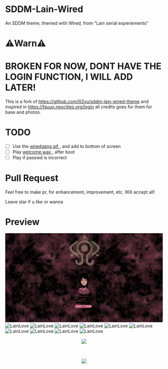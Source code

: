 # SDDM-Lain-Wired
An SDDM theme, themed with Wired, from "Lain serial experiements"
# ⚠️Warn⚠️
# BROKEN FOR NOW, DONT HAVE THE LOGIN FUNCTION, I WILL ADD LATER!

This is a fork of https://github.com/lll2yu/sddm-lain-wired-theme
and inspired in https://fauux.neocities.org/login
all credits goes for them for base and photos.
# TODO
* [ ] Use the <a href="https://github.com/oxzh/SDDM-Lain-Wired/blob/main/wiredgang.gif">wiredgang.gif </a>, and add to bottom of screen
* [ ] Play <a wiredgang.gif href="https://github.com/oxzh/SDDM-Lain-Wired/blob/main/welcome.wav"> welcome.wav </a>, after boot 
* [ ] Play <a wiredgang.gif href="https://github.com/oxzh/SDDM-Lain-Wired/blob/main/denied.wav"> </a> if passwd is incorrect

# Pull Request
Feel free to make pr, for enhancement, improvement, etc.
Will accept all!

Leave star if u like or wanna


# Preview

![231103_16h58m37s_screenshot](https://raw.githubusercontent.com/oxzh/SDDM-Lain-Wired/main/Preview(New).png)
![LainLove](https://github.com/oxzh/SDDM-Lain-Wired/assets/85556196/7331bc9b-4144-4690-8bc9-af2bdeef3c76)
![LainLove](https://github.com/oxzh/SDDM-Lain-Wired/assets/85556196/7331bc9b-4144-4690-8bc9-af2bdeef3c76)
![LainLove](https://github.com/oxzh/SDDM-Lain-Wired/assets/85556196/7331bc9b-4144-4690-8bc9-af2bdeef3c76)
![LainLove](https://github.com/oxzh/SDDM-Lain-Wired/assets/85556196/7331bc9b-4144-4690-8bc9-af2bdeef3c76)
![LainLove](https://github.com/oxzh/SDDM-Lain-Wired/assets/85556196/7331bc9b-4144-4690-8bc9-af2bdeef3c76)
![LainLove](https://github.com/oxzh/SDDM-Lain-Wired/assets/85556196/7331bc9b-4144-4690-8bc9-af2bdeef3c76)
![LainLove](https://github.com/oxzh/SDDM-Lain-Wired/assets/85556196/7331bc9b-4144-4690-8bc9-af2bdeef3c76)
![LainLove](https://github.com/oxzh/SDDM-Lain-Wired/assets/85556196/7331bc9b-4144-4690-8bc9-af2bdeef3c76)
![LainLove](https://github.com/oxzh/SDDM-Lain-Wired/assets/85556196/7331bc9b-4144-4690-8bc9-af2bdeef3c76)
![LainLove](https://github.com/oxzh/SDDM-Lain-Wired/assets/85556196/7331bc9b-4144-4690-8bc9-af2bdeef3c76)

<div align="center">
  
<p align="center"><img align="center" src="https://github.com/oxzh/SDDM-Lain-Wired/assets/85556196/b40c621b-e030-42ea-9248-a296664dcba6"/></p> 
<br><p align="centre"><img align="center" src="https://github.com/oxzh/SDDM-Lain-Wired/assets/85556196/7331bc9b-4144-4690-8bc9-af2bdeef3c76"/></p>
</div>
